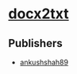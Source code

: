 # [docx2txt](https://pypi.org/project/docx2txt)



## Publishers
- [ankushshah89](https://pypi.org/user/ankushshah89)

